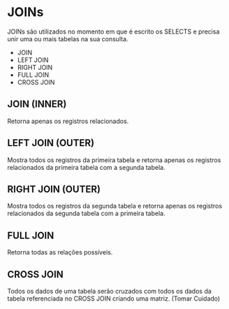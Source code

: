 # JOINs

JOINs são utilizados no momento em que é escrito os SELECTS e precisa unir uma ou mais tabelas na sua consulta.

- JOIN
- LEFT JOIN
- RIGHT JOIN
- FULL JOIN
- CROSS JOIN

## JOIN (INNER)

Retorna apenas os registros relacionados.

## LEFT JOIN (OUTER)

Mostra todos os registros da primeira tabela e retorna apenas os registros relacionados da primeira tabela com a segunda tabela.

## RIGHT JOIN (OUTER)

Mostra todos os registros da segunda tabela e retorna apenas os registros relacionados da segunda tabela com a primeira tabela.

## FULL JOIN

Retorna todas as relações possíveis.

## CROSS JOIN

Todos os dados de uma tabela serão cruzados com todos os dados da tabela referenciada no CROSS JOIN criando uma matriz.
(Tomar Cuidado)